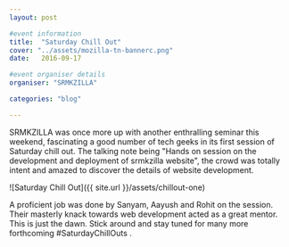```yaml
---
layout: post

#event information
title:  "Saturday Chill Out"
cover: "../assets/mozilla-tn-bannerc.png"
date:   2016-09-17

#event organiser details
organiser: "SRMKZILLA"

categories: "blog"

---
```


SRMKZILLA was once more up with another enthralling seminar this weekend, fascinating a good number of tech geeks in its first session of Saturday chill out.
The talking note being "Hands on session on the development and deployment of srmkzilla website", the crowd was totally intent and amazed to discover the details of website development.

![Saturday Chill Out]({{ site.url }}/assets/chillout-one)

A proficient job was done by Sanyam, Aayush and Rohit on the session. Their masterly knack towards web development acted as a great mentor.
This is just the dawn. Stick around and stay tuned for many more forthcoming #SaturdayChillOuts . 
